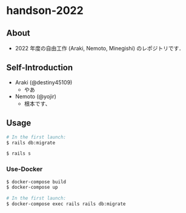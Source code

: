 # handson-2022

## About

* 2022 年度の自由工作 (Araki, Nemoto, Minegishi) のレポジトリです．

## Self-Introduction

* Araki (@destiny45109)
  * やあ
* Nemoto (@yojir)
  * 根本です、

## Usage

```sh
# In the first launch:
$ rails db:migrate

$ rails s
```

### Use-Docker

```sh
$ docker-compose build
$ docker-compose up 

# In the first launch:
$ docker-compose exec rails rails db:migrate
```
